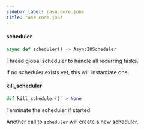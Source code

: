 ```yaml
---
sidebar_label: rasa.core.jobs
title: rasa.core.jobs
---
```

#### scheduler

```python
async def scheduler() -> AsyncIOScheduler
```

Thread global scheduler to handle all recurring tasks.

If no scheduler exists yet, this will instantiate one.

#### kill\_scheduler

```python
def kill_scheduler() -> None
```

Terminate the scheduler if started.

Another call to `scheduler` will create a new scheduler.

